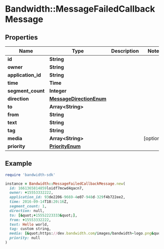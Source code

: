 # Bandwidth::MessageFailedCallbackMessage

## Properties

| Name | Type | Description | Notes |
| ---- | ---- | ----------- | ----- |
| **id** | **String** |  |  |
| **owner** | **String** |  |  |
| **application_id** | **String** |  |  |
| **time** | **Time** |  |  |
| **segment_count** | **Integer** |  |  |
| **direction** | [**MessageDirectionEnum**](MessageDirectionEnum.md) |  |  |
| **to** | **Array&lt;String&gt;** |  |  |
| **from** | **String** |  |  |
| **text** | **String** |  |  |
| **tag** | **String** |  |  |
| **media** | **Array&lt;String&gt;** |  | [optional] |
| **priority** | [**PriorityEnum**](PriorityEnum.md) |  |  |

## Example

```ruby
require 'bandwidth-sdk'

instance = Bandwidth::MessageFailedCallbackMessage.new(
  id: 1661365814859loidf7mcwd4qacn7,
  owner: +15553332222,
  application_id: 93de2206-9669-4e07-948d-329f4b722ee2,
  time: 2016-09-14T18:20:16Z,
  segment_count: 1,
  direction: null,
  to: [&quot;+15552223333&quot;],
  from: +15553332222,
  text: Hello world,
  tag: custom string,
  media: [&quot;https://dev.bandwidth.com/images/bandwidth-logo.png&quot;,&quot;https://dev.bandwidth.com/images/github_logo.png&quot;],
  priority: null
)
```


